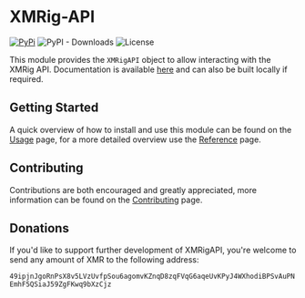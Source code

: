 # XMRig-API
[![PyPi](https://img.shields.io/badge/PyPi-0.0.1-green?labelColor=026ab5&style=flat-square&logo=pypi&logoColor=ffffff&link=https://pypi.org/project/xmrig-api/)](https://pypi.org/project/xmrig-api/)
![PyPI - Downloads](https://img.shields.io/pypi/dm/xmrig-api?label=PyPI%20Downloads)
![License](https://img.shields.io/github/license/hreikin/xmrig-api?label=License&color=green)

This module provides the `XMRigAPI` object to allow interacting with the XMRig API. Documentation is available [here](https://hreikin.co.uk/xmrig-api/) and can also be built locally if required.

## Getting Started

A quick overview of how to install and use this module can be found on the [Usage](usage.md) page, for a more detailed overview use the [Reference](reference.md) page.

## Contributing

Contributions are both encouraged and greatly appreciated, more information can be found on the [Contributing](CONTRIBUTING.md) page.

## Donations

If you'd like to support further development of XMRigAPI, you're welcome to send any amount of XMR to the following address:

`49ipjnJgoRnPsX8v5LVzUvfpSou6agomvKZnqD8zqFVqG6aqeUvKPyJ4WXhodiBPSvAuPNEmhF5QSiaJ59ZgFKwq9bXzCjz`